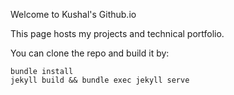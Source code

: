 Welcome to Kushal's Github.io

This page hosts my projects and technical portfolio.

You can clone the repo and build it by:
```
bundle install
jekyll build && bundle exec jekyll serve
```